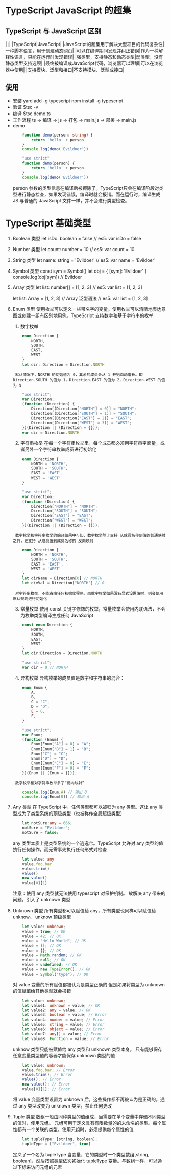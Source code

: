 # TypeScript JavaScript 的超集
## TypeScript 与 JavaScript 区别
|```|```|
|TypeScript|JavaScript|
|JavaScript的超集用于解决大型项目的代码复杂性|一种脚本语言，用于创建动态网页|
|可以在编译期间发现并纠正错误|作为一种解释性语言，只能在运行时发现错误|
|强类型，支持静态和动态类型|弱类型，没有静态类型支持选项|
|最终被编译成JavaScript代码，浏览器可以理解|可以在浏览器中使用|
|支持模块、泛型和接口|不支持模块、泛型或接口|
## 使用
* 安装
    yard add -g typescript
    npm install -g typescript
* 验证
    $tsc -v
* 编译
    $tsc demo.ts
* 工作流程
    ts -> 编译 -> js -> 打包 -> main.js -> 部署 -> main.js
* demo
    ```typescript
        function demo(person: string) {
            return 'hello' + person
        }
        console.log(demo('Evildoer'))
    ```
    ```javascript
        "use strict"
        function demo(person) {
            return 'hello' + person
        }
        console.log(demo('Evildoer'))
    ```
    person 参数的类型信息在编译后被擦除了。TypeScript只会在编译阶段对类型进行静态检查，如果发现错误，编译时就会报错。而在运行时，编译生成 JS 与普通的 JavaScript 文件一样，并不会进行类型检查。

# TypeScript 基础类型
1. Boolean 类型
    let isDo: boolean = false
    // es5: var isDo = false

2. Number 类型
    let count: number = 10
    // es5: var count = 10

3. String 类型
    let name: string = 'Evildoer'
    // es5: var name = 'Evildoer'

4. Symbol 类型
    const sym = Symbol()
    let obj = {
        [sym]: 'Evildoer'
    }
    console.log(obj[sym]) // Evildoer

5. Array 类型
    let list: number[] = [1, 2, 3]
    // es5: var list = [1, 2, 3]

    let list: Array<number> = [1, 2, 3] // Array<number> 泛型语法
    // es5: var list = [1, 2, 3]

6. Enum 类型
    使用枚举可以定义一些带名字的变量。使用枚举可以清晰地表达意图或创建一组有区别地用例。TypeScript 支持数字和基于字符串的枚举
    1. 数字枚举
    ```typescript
        enum Direction {
            NORTH,
            SOUTH,
            EAST,
            WEST
        }
        let dir: Direction = Direction.NORTH
    ```
        默认情况下，NORTH 的初始值为 0，其余的成员会从 1 开始自动增长。即 Direction.SOUTH 的值为 1，Direction.EAST 的值为 2，Direction.WEST 的值为 3
    ```javascript
        "use strict";
        var Direction;
        (function (Direction) {
            Direction[(Direction["NORTH"] = 0)] = "NORTH";
            Direction[(Direction["SOUTH"] = 1)] = "SOUTH";
            Direction[(Direction["EAST"] = 2)] = "EAST";
            Direction[(Direction["WEST"] = 3)] = "WEST";
        })(Direction || (Direction = {}));
        var dir = Direction.NORTH
    ```
    2. 字符串枚举
        在每一个字符串枚举里，每个成员都必须用字符串字面量，或者另外一个字符串枚举成员进行初始化
    ```typescript
        enum Direction {
            NORTH = 'NORTH',
            SOUTH = 'SOUTH',
            EAST = 'EAST',
            WEST = 'WEST'
        }
    ```
    ```javascript
        "use strict";
        var Direction;
        (function (Direction) {
            Direction["NORTH"] = "NORTH";
            Direction["SOUTH"] = "SOUTH";
            Direction["EAST"] = "EAST";
            Direction["WEST"] = "WEST";
        })(Direction || (Direction = {}));
    ```
        数字枚举和字符串枚举的编译结果中可知，数字枚举除了支持 从成员名称到值的普通映射之外，还支持 从成员值到成员名称的 反向映射
    ```typescript
        enum Direction {
            NORTH = 'NORTH',
            SOUTH = 'SOUTH',
            EAST = 'EAST',
            WEST = 'WEST'
        }
        let dirName = Direction[0] // NORTH
        let divVal = Direction["NORTH"] // 0
    ```
        对字符串枚举，不能省略任何初始化程序。而数字枚举如果没有显式设置值时，则会使用默认规则进行初始化
    3. 常量枚举
        使用 const 关键字修饰的枚举，常量枚举会使用内联语法，不会为枚举类型编译生成任何 JavaScript
    ```typescript
        const enum Direction {
            NORTH,
            SOUTH,
            EAST,
            WEST
        }
        let dir:Direction = Direction.NORTH
    ```
    ```javascript
        "use strict";
        var dir = 0 // NORTH
    ```
    4. 异构枚举
        异构枚举的成员值是数字和字符串的混合：
    ```typescript
        enum Enum {
            A,
            B,
            C = "C",
            D = "D",
            E = 8,
            F,
        }
    ```
    ```javascript
        "use strict";
        var Enum;
        (function (Enum) {
            Enum[Enum["A"] = 0] = "A";
            Enum[Enum["B"] = 1] = "B";
            Enum["C"] = "C";
            Enum["D"] = "D";
            Enum[Enum["E"] = 8] = "E";
            Enum[Enum["F"] = 9] = "F";
        })(Enum || (Enum = {}));
    ```
        数字枚举相对字符串枚举多了“反向映射”
    ```javascript
        console.log(Enum.A) // 输出 0
        console.log(Enum[0]) // 输出 A
    ```

7. Any 类型
    在 TypeScript 中，任何类型都可以被归为 any 类型。这让 any 类型成为了类型系统的顶级类型（也被称作全局超级类型）
    ```typescript
        let notSure:any = 666;
        notSure = "Evildoer";
        notSure = false;
    ```
    any 类型本质上是类型系统的一个逃逸仓。TypeScript 允许对 any 类型的值执行任何操作，而无需事先执行任何形式对检查
    ```typescript
        let value: any
        value.foo.bar 
        value.trim()
        value()
        new value()
        value[0][1]
    ```
    注意：使用 any 类型就无法使用 typescript 对保护机制。
    故解决 any 带来的问题，引入了 unknown 类型

8. Unknown 类型
    所有类型都可以赋值给 any，所有类型也同样可以赋值给 unknow。
    unknow 顶级类型
    ```typescript
        let value: unknown;
        value = true; // OK
        value = 42; // OK
        value = "Hello World"; // OK
        value = []; // OK
        value = {}; // OK
        value = Math.random; // OK
        value = null; // OK
        value = undefined; // OK
        value = new TypeError(); // OK
        value = Symbol("type"); // OK
    ```
    对 value 变量的所有赋值都被认为是类型正确的
    但是如果将类型为 unknown 的值赋值给其他类型就会报错
    ```typescript
        let value: unknown;
        let value1: unknown = value; // OK
        let value2: any = value; // OK
        let value3: boolean = value; // Error
        let value4: number = value; // Error
        let value5: string = value; // Error
        let value6: object = value; // Error
        let value7: any[] = value; // Error
        let value8: Function = value; // Error
    ```
    unknow 类型只能被赋值给 any 类型和 unknown 类型本身。
    只有能够保存任意变量类型值的容器才能保存 unknown 类型的值
    ```typescript
        let value: unknown;
        value.foo.bar; // Error
        value.trim(); // Error
        value(); // Error
        new value(); // Error
        value[0][1]; // Error
    ```
    将 value 变量类型设置为 unknown 后，这些操作都不再被认为是正确的。通过 any 类型改变为 unknown 类型，禁止任何更改

9. Tuple 类型
    数组一般由同种类型的值组成，当需要在单个变量中存储不同类型的值时，使用元组。
    元组可用于定义具有有限数量的的未命名的类型。每个属性都有一个关联的类型。使用元组时，必须提供每个属性的值
    ```javascript
        let tupleType: [string, boolean];
        tupleType = ["Evildoer", true]
    ```
    定义了一个名为 tupleType 当变量，它的类型时一个类型数组[string, boolean]，然后按照类型依次初始化 tupleType 变量。与数组一样，可以通过下标来访问元组的元素    


